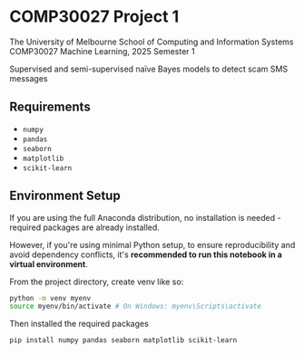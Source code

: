 # COMP30027 Project 1

The University of Melbourne
School of Computing and Information Systems
COMP30027 Machine Learning, 2025 Semester 1

Supervised and semi-supervised naïve Bayes models to detect scam SMS messages

## Requirements

- `numpy`
- `pandas`
- `seaborn`
- `matplotlib`
- `scikit-learn`

## Environment Setup

If you are using the full Anaconda distribution, no installation is needed - required packages are already installed.

However, if you're using minimal Python setup, to ensure reproducibility and avoid dependency conflicts, it's **recommended to run this notebook in a virtual environment**.

From the project directory, create venv like so:

```bash
python -m venv myenv
source myenv/bin/activate # On Windows: myenv\Scripts\activate
```

Then installed the required packages

```bash
pip install numpy pandas seaborn matplotlib scikit-learn
```

